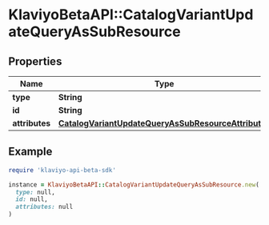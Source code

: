 # KlaviyoBetaAPI::CatalogVariantUpdateQueryAsSubResource

## Properties

| Name | Type | Description | Notes |
| ---- | ---- | ----------- | ----- |
| **type** | **String** |  |  |
| **id** | **String** |  |  |
| **attributes** | [**CatalogVariantUpdateQueryAsSubResourceAttributes**](CatalogVariantUpdateQueryAsSubResourceAttributes.md) |  |  |

## Example

```ruby
require 'klaviyo-api-beta-sdk'

instance = KlaviyoBetaAPI::CatalogVariantUpdateQueryAsSubResource.new(
  type: null,
  id: null,
  attributes: null
)
```

